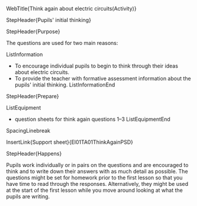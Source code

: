 WebTitle{Think again about electric circuits(Activity)}

StepHeader{Pupils' initial thinking}

StepHeader{Purpose}

The questions are used for two main reasons:

ListInformation
- To encourage individual pupils to begin to think through their ideas about electric circuits.
- To provide the teacher with formative assessment information about the pupils' initial thinking.
ListInformationEnd

StepHeader{Prepare}

ListEquipment
- question sheets for think again questions 1&ndash;3
ListEquipmentEnd

SpacingLinebreak

InsertLink{Support sheet}{El01TA01ThinkAgainPSD}

StepHeader{Happens}

Pupils work individually or in pairs on the questions and are encouraged to think and to write down their answers with as much detail as possible. The questions might be set for homework prior to the first lesson so that you have time to read through the responses. Alternatively, they might be used at the start of the first lesson while you move around looking at what the pupils are writing.

